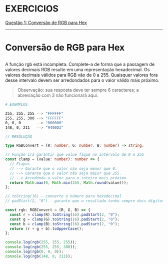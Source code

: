 # EXERCICIOS

<a href="#rgb-hex-conversion">Questão 1: Conversão de RGB para Hex</a>

---

# <p id="rgb-hex-conversion">Conversão de RGB para Hex</p>

A função rgb está incompleta. Complete-a de forma que a passagem de valores decimais RGB resulte em uma representação hexadecimal. Os valores decimais válidos para RGB vão de 0 a 255. Quaisquer valores fora desse intervalo devem ser arredondados para o valor válido mais próximo.

> Observação: sua resposta deve ter sempre 6 caracteres; a abreviação com 3 não funcionará aqui.

```bash
# EXEMPLOS

255, 255, 255 --> "FFFFFF"
255, 255, 300 --> "FFFFFF"
0, 0, 0       --> "000000"
148, 0, 211   --> "9400D3"
```

```typescript
// RESOLUÇÃO

type RGBConvert = (R: number, G: number, B: number) => string;

// Função irá garantir que value fique no intervalo de 0 a 255
const clamp = (value: number): number => {
  // Etapas
  // --> Garante que o valor não seja menor que 0.
  // --> Garante que o valor não seja maior que 255.
  // --> Arredonda o valor para o inteiro mais próximo.
  return Math.max(0, Math.min(255, Math.round(value)));
};

// toString(16) - converte o número para hexadecimal
// padStart(2, "0") - garante que o resultado tenho sempre dois dígitos

const rgb: RGBConvert = (R, G, B) => {
  const r = clamp(R).toString(16).padStart(2, "0");
  const g = clamp(G).toString(16).padStart(2, "0");
  const b = clamp(B).toString(16).padStart(2, "0");
  return (r + g + b).toUpperCase();
};

console.log(rgb(255, 255, 255));
console.log(rgb(255, 255, 300));
console.log(rgb(0, 0, 0));      
console.log(rgb(148, 0, 211));  
```